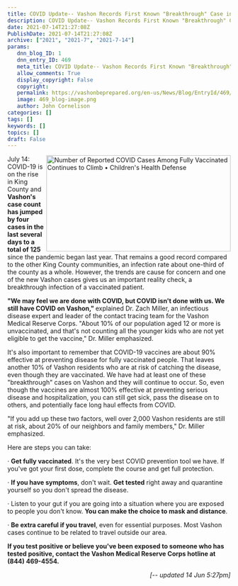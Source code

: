 ```yaml
---
title: COVID Update-- Vashon Records First Known "Breakthrough" Case in Vaccinated Patient
description: COVID Update-- Vashon Records First Known "Breakthrough" Case in Vaccinated Patient
date: 2021-07-14T21:27:08Z
PublishDate: 2021-07-14T21:27:08Z
archive: ["2021", "2021-7", "2021-7-14"]
params:
   dnn_blog_ID: 1
   dnn_entry_ID: 469
   meta_title: COVID Update-- Vashon Records First Known "Breakthrough" Case in Vaccinated Patient
   allow_comments: True
   display_copyright: False
   copyright: 
   permalink: https://vashonbeprepared.org/en-us/News/Blog/EntryId/469/COVID-Update-Vashon-Records-First-Known-quot-Breakthrough-quot-Case-in-Vaccinated-Patient
   image: 469_blog-image.png
   author: John Cornelison
categories: []
tags: []
keywords: []
topics: []
draft: False
---
```


<p><img width="416" height="217" align="right" style="float: right; display: inline;" alt="Number of Reported COVID Cases Among Fully Vaccinated Continues to Climb &bull; Children's Health Defense" src="https://external-content.duckduckgo.com/iu/?u=https%3A%2F%2Ftse2.mm.bing.net%2Fth%3Fid%3DOIF.dQkCQpf5tjv%252bCY8N0l0eeA%26pid%3DApi&amp;f=1"></p><p>July 14: COVID-19 is on the rise in King County and <b>Vashon's case count has jumped by four cases in the last several days to a total of 125</b> since the pandemic began last year. That remains a good record compared to the other King County communities, an infection rate about one-third of the county as a whole. However, the trends are cause for concern and one of the new Vashon cases gives us an important reality check, a breakthrough infection of a vaccinated patient.<p><b>"We may feel we are done with COVID, but COVID isn't done with us. We still have COVID on Vashon," </b>explained Dr. Zach Miller, an infectious disease expert and leader of the contact tracing team for the Vashon Medical Reserve Corps. "About 10% of our population aged 12 or more is unvaccinated, and that's not counting all the younger kids who are not yet eligible to get the vaccine," Dr. Miller emphasized.<p>It's also important to remember that COVID-19 vaccines are about 90% effective at preventing disease for fully vaccinated people. That leaves another 10% of Vashon residents who are at risk of catching the disease, even though they are vaccinated. We have had at least one of these "breakthrough" cases on Vashon and they will continue to occur. So, even though the vaccines are almost 100% effective at preventing serious disease and hospitalization, you can still get sick, pass the disease on to others, and potentially face long haul effects from COVID.<p>"If you add up these two factors, well over 2,000 Vashon residents are still at risk, about 20% of our neighbors and family members," Dr. Miller emphasized.<p>Here are steps you can take:<p>· <b>Get fully vaccinated</b>. It's the very best COVID prevention tool we have. If you've got your first dose, complete the course and get full protection. <p>· <b>If you have symptoms</b>, don't wait. <b>Get tested</b> right away and quarantine yourself so you don't spread the disease. <p>· Listen to your gut if you are going into a situation where you are exposed to people you don't know. <b>You can make the choice to mask and distance</b>. <p>· <b>Be extra careful if you travel</b>, even for essential purposes. Most Vashon cases continue to be related to travel outside our area. <p><b>If you test positive or believe you've been exposed to someone who has tested positive, contact the Vashon Medical Reserve Corps hotline at (844) 469-4554.</b><p align="right"><em>[-- updated 14 Jun 5:27pm]</em>
